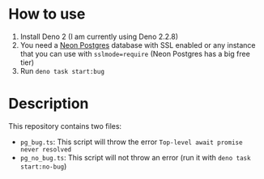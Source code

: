 # How to use

1. Install Deno 2 (I am currently using Deno 2.2.8)
2. You need a [Neon Postgres](https://neon.tech/home) database with SSL enabled or any instance that you can use with `sslmode=require` (Neon Postgres has a big free tier)
3. Run `deno task start:bug`

# Description

This repository contains two files:

- `pg_bug.ts`: This script will throw the error `Top-level await promise never resolved`
- `pg_no_bug.ts`: This script will not throw an error (run it with `deno task start:no-bug`)
